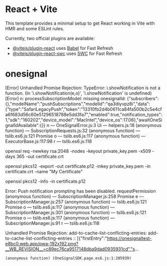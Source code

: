 # React + Vite

This template provides a minimal setup to get React working in Vite with HMR and some ESLint rules.

Currently, two official plugins are available:

- [@vitejs/plugin-react](https://github.com/vitejs/vite-plugin-react/blob/main/packages/plugin-react/README.md) uses [Babel](https://babeljs.io/) for Fast Refresh
- [@vitejs/plugin-react-swc](https://github.com/vitejs/vite-plugin-react-swc) uses [SWC](https://swc.rs/) for Fast Refresh
# onesignal

[Error] Unhandled Promise Rejection: TypeError: i.showNotification is not a function. (In 'i.showNotification(e,o)', 'i.showNotification' is undefined)
[Error] n: processSubscriptionModel: missing onesignalId: {"subscribers":{},"modelName":"pushSubscriptions","modelId":"qa3diyvpz8i","data":{"type":"SafariLegacyPush","token":"13310fb2d4b0611ca84fa500b2c5e4cfa6f683d56c60e51296518788e5dd3fa7","enabled":true,"notification_types":1,"sdk":"160202","device_model":"MacIntel","device_os":17.06},"awaitOneSignalIdAvailable":{}}
n — OneSignalError.js:3
Ui — helpers.js:18
(anonymous function) — SubscriptionRequests.js:32
(anonymous function) — tslib.es6.js:121
Promise
o — tslib.es6.js:117
(anonymous function) — ExecutorBase.js:117:98
r — tslib.es6.js:118

openssl req -newkey rsa:2048 -nodes -keyout private_key.pem -x509 -days 365 -out certificate.crt


openssl pkcs12 -export -out certificate.p12 -inkey private_key.pem -in certificate.crt -name "My Certificate"

openssl pkcs12 -info -in certificate.p12

Error: Push notification prompting has been disabled.
requestPermission
(anonymous function) — SubscriptionManager.js:258
Promise
e — SubscriptionManager.js:257
(anonymous function) — tslib.es6.js:121
Promise
o — tslib.es6.js:117
(anonymous function) — SubscriptionManager.js:301
(anonymous function) — tslib.es6.js:121
Promise
o — tslib.es6.js:117
(anonymous function) — SubscriptionManager.js:91
r — tslib.es6.js:118


Unhandled Promise Rejection: add-to-cache-list-conflicting-entries: add-to-cache-list-conflicting-entries :: [{"firstEntry":"https://onesignaltest-e8bc0.web.app/pwa-192x192.png?__WB_REVISION__=c89ec76ca9517148dba9dad0935931cd","s...



	(anonymous function) (OneSignalSDK.page.es6.js:1:205939)
